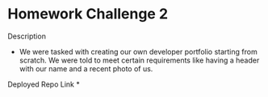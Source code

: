 # Homework Challenge 2

Description
* We were tasked with creating our own developer portfolio starting from scratch. We were told to meet certain requirements like having a header with our name and a recent photo of us.

Deployed Repo Link
* 